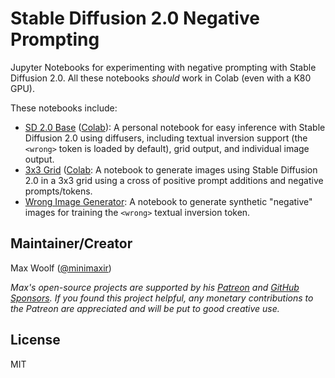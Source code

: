 # Stable Diffusion 2.0 Negative Prompting

Jupyter Notebooks for experimenting with negative prompting with Stable Diffusion 2.0. All these notebooks _should_ work in Colab (even with a K80 GPU).

These notebooks include:

- [SD 2.0 Base](sd_2_0_base.ipynb) ([Colab](https://colab.research.google.com/github/minimaxir/stable-diffusion-negative-prompt/blob/main/sd_2_0_base.ipynb)): A personal notebook for easy inference with Stable Diffusion 2.0 using diffusers, including textual inversion support (the `<wrong>` token is loaded by default), grid output, and individual image output.
- [3x3 Grid](sd_2_0_grid_3x3.ipynb) ([Colab](https://colab.research.google.com/github/minimaxir/stable-diffusion-negative-prompt/blob/main/sd_2_0_grid_3x3.ipynb): A notebook to generate images using Stable Diffusion 2.0 in a 3x3 grid using a cross of positive prompt additions and negative prompts/tokens.
- [Wrong Image Generator](wrong_image_generator.ipynb): A notebook to generate synthetic "negative" images for training the `<wrong>` textual inversion token.

## Maintainer/Creator

Max Woolf ([@minimaxir](https://minimaxir.com))

_Max's open-source projects are supported by his [Patreon](https://www.patreon.com/minimaxir) and [GitHub Sponsors](https://github.com/sponsors/minimaxir). If you found this project helpful, any monetary contributions to the Patreon are appreciated and will be put to good creative use._

## License

MIT

